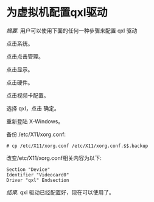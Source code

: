 # 为虚拟机配置qxl驱动

*摘要*.
用户可以使用下面的任何一种步骤来配置 qxl 驱动

点击系统。

点击点击管理。

点击显示。

点击硬件。

点击视频卡配置。

选择 qxl，点击 确定。

重新登陆 X-Windows。

备份 /etc/X11/xorg.conf:

    # cp /etc/X11/xorg.conf /etc/X11/xorg.conf.$$.backup


改变/etc/X11/xorg.conf相关内容为以下:

    Section "Device"
    Identifier "Videocard0"
    Driver "qxl" Endsection


*结果*.
qxl 驱动已经配置好，现在可以使用了。
